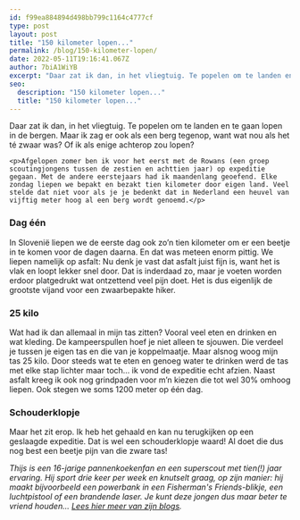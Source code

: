 ```yaml
---
id: f99ea884894d498bb799c1164c4777cf
type: post
layout: post
title: "150 kilometer lopen..."
permalink: /blog/150-kilometer-lopen/
date: 2022-05-11T19:16:41.067Z
author: 7biA1WiYB
excerpt: "Daar zat ik dan, in het vliegtuig. Te popelen om te landen en te gaan lopen in de bergen. Maar ik zag er ook als een berg tegenop, want wat nou als het té zwaar was? Of ik als enige achterop zou lopen?   "
seo:
  description: "150 kilometer lopen..."
  title: "150 kilometer lopen..."
---
```

Daar zat ik dan, in het vliegtuig. Te popelen om te landen en te gaan lopen in de bergen. Maar ik zag er ook als een berg tegenop, want wat nou als het té zwaar was? Of ik als enige achterop zou lopen?   

    <p>Afgelopen zomer ben ik voor het eerst met de Rowans (een groep scoutingjongens tussen de zestien en achttien jaar) op expeditie gegaan. Met de andere eerstejaars had ik maandenlang geoefend. Elke zondag liepen we bepakt en bezakt tien kilometer door eigen land. Veel stelde dat niet voor als je je bedenkt dat in Nederland een heuvel van vijftig meter hoog al een berg wordt genoemd.</p>
<h3>​Dag één</h3>
<p>In Slovenië liepen we de eerste dag ook zo’n tien kilometer om er een beetje in te komen voor de dagen daarna. En dat was meteen enorm pittig. We liepen namelijk op asfalt: Nu denk je vast dat asfalt juist fijn is, want het is vlak en loopt lekker snel door. Dat is inderdaad zo, maar je voeten worden erdoor platgedrukt wat ontzettend veel pijn doet. Het is dus eigenlijk de grootste vijand voor een zwaarbepakte hiker.</p>
<h3>​​25 kilo</h3>
<p>Wat had ik dan allemaal in mijn tas zitten? Vooral veel eten en drinken en wat kleding. De kampeerspullen hoef je niet alleen te sjouwen. Die verdeel je tussen je eigen tas en die van je koppelmaatje. Maar alsnog woog mijn tas 25 kilo. Door steeds wat te eten en genoeg water te drinken werd de tas met elke stap lichter maar toch… ik vond de expeditie echt afzien. Naast asfalt kreeg ik ook nog grindpaden voor m’n kiezen die tot wel 30% omhoog liepen. Ook stegen we soms 1200 meter op één dag.</p>
<h3>Schouderklopje</h3>
<p>Maar het zit erop. Ik heb het gehaald en kan nu terugkijken op een geslaagde expeditie. Dat is wel een schouderklopje waard! Al doet die dus nog best een beetje pijn van die zware tas! </p>
<p><em>Thijs is een 16-jarige pannenkoekenfan en een superscout met tien(!) jaar ervaring. Hij sport drie keer per week en knutselt graag, op zijn manier: hij maakt bijvoorbeeld een powerbank in een Fisherman's Friends-blikje, een luchtpistool of een brandende laser. Je kunt deze jongen dus maar beter te vriend houden... </em><a href="https://original.sevendays.nl/users/thijs-van-reeuwijk"><em>Lees hier meer van zijn blogs</em></a><em>.</em></p>  
